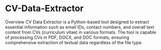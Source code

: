 # CV-Data-Extractor

Overview
CV Data Extractor is a Python-based tool designed to extract essential information such as email IDs, contact numbers, and overall text content from CVs (curriculum vitae) in various formats. The tool is capable of processing CVs in PDF, DOCX, and DOC formats, ensuring comprehensive extraction of textual data regardless of the file type.

